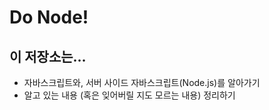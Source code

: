 Do Node!
===
## 이 저장소는...
- 자바스크립트와, 서버 사이드 자바스크립트(Node.js)를 알아가기
- 알고 있는 내용 (혹은 잊어버릴 지도 모르는 내용) 정리하기
 